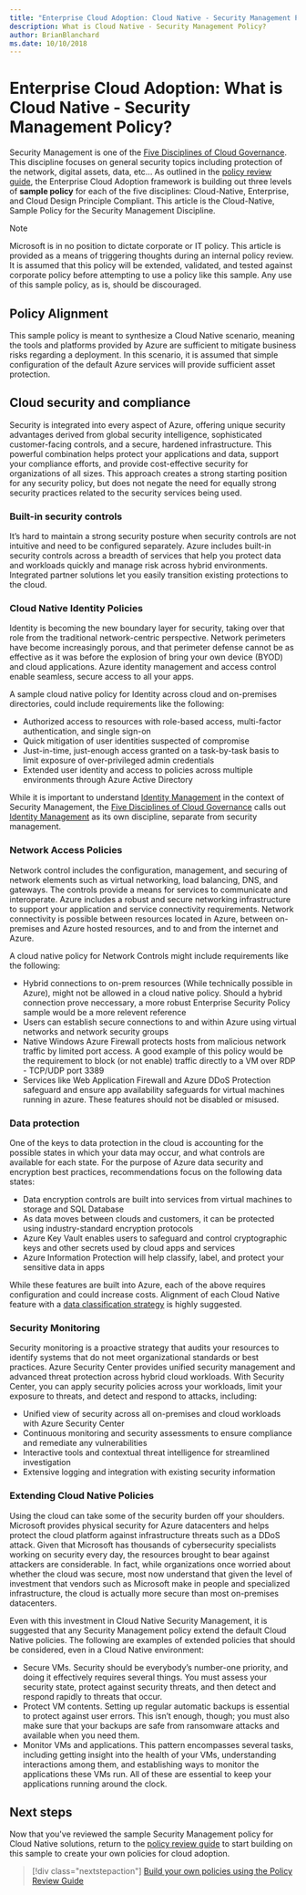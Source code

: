 ```yaml
---
title: "Enterprise Cloud Adoption: Cloud Native - Security Management Policy"
description: What is Cloud Native - Security Management Policy?
author: BrianBlanchard
ms.date: 10/10/2018
---
```


# Enterprise Cloud Adoption: What is Cloud Native - Security Management Policy?

Security Management is one of the [Five Disciplines of Cloud Governance](../overview.md). This discipline focuses on general security topics including protection of the network, digital assets, data, etc... As outlined in the [policy review guide](policy-compliance/what-is-a-cloud-policy-review.md), the Enterprise Cloud Adoption framework is building out three levels of **sample policy** for each of the five disciplines: Cloud-Native, Enterprise, and Cloud Design Principle Compliant. This article is the Cloud-Native, Sample Policy for the Security Management Discipline.

> [!NOTE]
> Microsoft is in no position to dictate corporate or IT policy. This article is provided as a means of triggering thoughts during an internal policy review. It is assumed that this policy will be extended, validated, and tested against corporate policy before attempting to use a policy like this sample. Any use of this sample policy, as is, should be discouraged.

## Policy Alignment

This sample policy is meant to synthesize a Cloud Native scenario, meaning the tools and platforms provided by Azure are sufficient to mitigate business risks regarding a deployment. In this scenario, it is assumed that simple configuration of the default Azure services will provide sufficient asset protection.

## Cloud security and compliance

Security is integrated into every aspect of Azure, offering unique security advantages derived from global security intelligence, sophisticated customer-facing controls, and a secure, hardened infrastructure. This powerful combination helps protect your applications and data, support your compliance efforts, and provide cost-effective security for organizations of all sizes. This approach creates a strong starting position for any security policy, but does not negate the need for equally strong security practices related to the security services being used.

### Built-in security controls

It’s hard to maintain a strong security posture when security controls are not intuitive and need to be configured separately. Azure includes built-in security controls across a breadth of services that help you protect data and workloads quickly and manage risk across hybrid environments. Integrated partner solutions let you easily transition existing protections to the cloud.

### Cloud Native Identity Policies

Identity is becoming the new boundary layer for security, taking over that role from the traditional network-centric perspective. Network perimeters have become increasingly porous, and that perimeter defense cannot be as effective as it was before the explosion of bring your own device (BYOD) and cloud applications. Azure identity management and access control enable seamless, secure access to all your apps. 

A sample cloud native policy for Identity across cloud and on-premises directories, could include requirements like the following:

* Authorized access to resources with role-based access, multi-factor authentication, and single sign-on
* Quick mitigation of user identities suspected of compromise
* Just-in-time, just-enough access granted on a task-by-task basis to limit exposure of over-privileged admin credentials
* Extended user identity and access to policies across multiple environments through Azure Active Directory

While it is important to understand [Identity Management](../identity-management/overview.md) in the context of Security Management, the [Five Disciplines of Cloud Governance](../overview.md) calls out [Identity Management](../identity-management/overview.md) as its own discipline, separate from security management. 

### Network Access Policies

Network control includes the configuration, management, and securing of network elements such as virtual networking, load balancing, DNS, and gateways. The controls provide a means for services to communicate and interoperate. Azure includes a robust and secure networking infrastructure to support your application and service connectivity requirements. Network connectivity is possible between resources located in Azure, between on-premises and Azure hosted resources, and to and from the internet and Azure.

A cloud native policy for Network Controls might include requirements like the following:

* Hybrid connections to on-prem resources (While technically possible in Azure), might not be allowed in a cloud native policy. Should a hybrid connection prove neccessary, a more robust Enterprise Security Policy sample would be a more relevent reference
* Users can establish secure connections to and within Azure using virtual networks and network security groups
* Native Windows Azure Firewall protects hosts from malicious network traffic by limited port access. A good example of this policy would be the requirement to block (or not enable) traffic directly to a VM over RDP - TCP/UDP port 3389
* Services like Web Application Firewall and Azure DDoS Protection safeguard and ensure app availability safeguards for virtual machines running in azure. These features should not be disabled or misused.

### Data protection

One of the keys to data protection in the cloud is accounting for the possible states in which your data may occur, and what controls are available for each state. For the purpose of Azure data security and encryption best practices, recommendations focus on the following data states:

* Data encryption controls are built into services from virtual machines to storage and SQL Database
* As data moves between clouds and customers, it can be protected using industry-standard encryption protocols
* Azure Key Vault enables users to safeguard and control cryptographic keys and other secrets used by cloud apps and services
* Azure Information Protection will help classify, label, and protect your sensitive data in apps

While these features are built into Azure, each of the above requires configuration and could increase costs. Alignment of each Cloud Native feature with a [data classification strategy](../what-is-data-governance.md) is highly suggested.

### Security Monitoring

Security monitoring is a proactive strategy that audits your resources to identify systems that do not meet organizational standards or best practices. Azure Security Center provides unified security management and advanced threat protection across hybrid cloud workloads. With Security Center, you can apply security policies across your workloads, limit your exposure to threats, and detect and respond to attacks, including:

* Unified view of security across all on-premises and cloud workloads with Azure Security Center
* Continuous monitoring and security assessments to ensure compliance and remediate any vulnerabilities
* Interactive tools and contextual threat intelligence for streamlined investigation
* Extensive logging and integration with existing security information

### Extending Cloud Native Policies

Using the cloud can take some of the security burden off your shoulders. Microsoft provides physical security for Azure datacenters and helps protect the cloud platform against infrastructure threats such as a DDoS attack. Given that Microsoft has thousands of cybersecurity specialists working on security every day, the resources brought to bear against attackers are considerable. In fact, while organizations once worried about whether the cloud was secure, most now understand that given the level of investment that vendors such as Microsoft make in people and specialized infrastructure, the cloud is actually more secure than most on-premises datacenters.

Even with this investment in Cloud Native Security Management, it is suggested that any Security Management policy extend the default Cloud Native policies. The following are examples of extended policies that should be considered, even in a Cloud Native environment:

* Secure VMs. Security should be everybody’s number-one priority, and doing it effectively requires several things. You must assess your security state, protect against security threats, and then detect and respond rapidly to threats that occur.
* Protect VM contents. Setting up regular automatic backups is essential to protect against user errors. This isn’t enough, though; you must also make sure that your backups are safe from ransomware attacks and available when you need them.
* Monitor VMs and applications. This pattern encompasses several tasks, including getting insight into the health of your VMs, understanding interactions among them, and establishing ways to monitor the applications these VMs run. All of these are essential to keep your applications running around the clock.

## Next steps

Now that you've reviewed the sample Security Management policy for Cloud Native solutions, return to the [policy review guide](../policy-compliance/what-is-a-cloud-policy-review.md) to start building on this sample to create your own policies for cloud adoption.

> [!div class="nextstepaction"]
> [Build your own policies using the Policy Review Guide](../policy-compliance/what-is-a-cloud-policy-review.md)